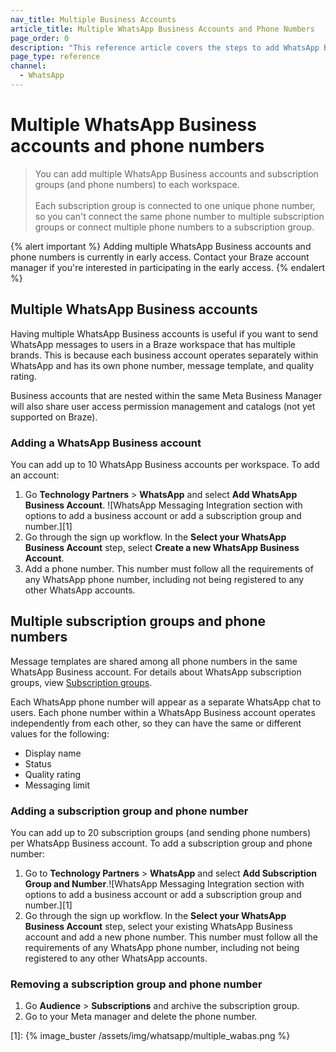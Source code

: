 ```yaml
---
nav_title: Multiple Business Accounts 
article_title: Multiple WhatsApp Business Accounts and Phone Numbers
page_order: 0
description: "This reference article covers the steps to add WhatsApp Business accounts and phone numbers."
page_type: reference
channel:
  - WhatsApp
---
```


# Multiple WhatsApp Business accounts and phone numbers

> You can add multiple WhatsApp Business accounts and subscription groups (and phone numbers) to each workspace. <br><br>Each subscription group is connected to one unique phone number, so you can't connect the same phone number to multiple subscription groups or connect multiple phone numbers to a subscription group.

{% alert important %}
Adding multiple WhatsApp Business accounts and phone numbers is currently in early access. Contact your Braze account manager if you're interested in participating in the early access.
{% endalert %}

## Multiple WhatsApp Business accounts 

Having multiple WhatsApp Business accounts is useful if you want to send WhatsApp messages to users in a Braze workspace that has multiple brands. This is because each business account operates separately within WhatsApp and has its own phone number, message template, and quality rating.

Business accounts that are nested within the same Meta Business Manager will also share user access permission management and catalogs (not yet supported on Braze).

### Adding a WhatsApp Business account

You can add up to 10 WhatsApp Business accounts per workspace. To add an account:

1. Go **Technology Partners** > **WhatsApp** and select **Add WhatsApp Business Account**. ![WhatsApp Messaging Integration section with options to add a business account or add a subscription group and number.][1]<br>
2. Go through the sign up workflow. In the **Select your WhatsApp Business Account** step, select **Create a new WhatsApp Business Account**.
3. Add a phone number. This number must follow all the requirements of any WhatsApp phone number, including not being registered to any other WhatsApp accounts. 

## Multiple subscription groups and phone numbers

Message templates are shared among all phone numbers in the same WhatsApp Business account. For details about WhatsApp subscription groups, view [Subscription groups]({{site.baseurl}}/user_guide/message_building_by_channel/whatsapp/user_subscription/).

Each WhatsApp phone number will appear as a separate WhatsApp chat to users. Each phone number within a WhatsApp Business account operates independently from each other, so they can have the same or different values for the following: 
- Display name 
- Status 
- Quality rating 
- Messaging limit 

### Adding a subscription group and phone number

You can add up to 20 subscription groups (and sending phone numbers) per WhatsApp Business account. To add a subscription group and phone number:

1. Go to **Technology Partners** > **WhatsApp** and select **Add Subscription Group and Number**.![WhatsApp Messaging Integration section with options to add a business account or add a subscription group and number.][1]<br>
2. Go through the sign up workflow. In the **Select your WhatsApp Business Account** step, select your existing WhatsApp Business account and add a new phone number. This number must follow all the requirements of any WhatsApp phone number, including not being registered to any other WhatsApp accounts.

### Removing a subscription group and phone number 

1. Go **Audience** > **Subscriptions** and archive the subscription group.
2. Go to your Meta manager and delete the phone number.

[1]: {% image_buster /assets/img/whatsapp/multiple_wabas.png %} 

